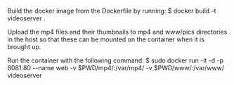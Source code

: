 Build the docker image from the Dockerfile by running:
$ docker build -t videoserver .

Upload the mp4 files and their thumbnails to mp4 and www/pics directories in the host so that these can be mounted on the container when it is brought up.

Run the container with the following command:
$ sudo  docker run -it  -d -p 8081:80 --name web -v $PWD/mp4/:/var/mp4/ -v $PWD/www/:/var/www/ videoserver

